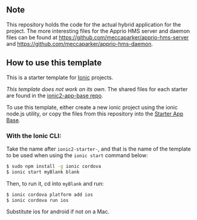 ## Note 

This repository holds the code for the actual hybrid application for the project. The more interesting files for the Apprio HMS server and daemon files can be found at https://github.com/meccaparker/apprio-hms-server and https://github.com/meccaparker/apprio-hms-daemon.

## How to use this template

This is a starter template for [Ionic](http://ionicframework.com/docs/) projects.

*This template does not work on its own*. The shared files for each starter are found in the [ionic2-app-base repo](https://github.com/ionic-team/ionic2-app-base).

To use this template, either create a new ionic project using the ionic node.js utility, or copy the files from this repository into the [Starter App Base](https://github.com/ionic-team/ionic2-app-base).

### With the Ionic CLI:

Take the name after `ionic2-starter-`, and that is the name of the template to be used when using the `ionic start` command below:

```bash
$ sudo npm install -g ionic cordova
$ ionic start myBlank blank
```

Then, to run it, cd into `myBlank` and run:

```bash
$ ionic cordova platform add ios
$ ionic cordova run ios
```

Substitute ios for android if not on a Mac.

